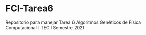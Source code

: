 # FCI-Tarea6
Repositorio para manejar Tarea 6 Algoritmos Genéticos de Física Computacional I TEC I Semestre 2021
